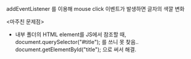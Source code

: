 addEventListener 를 이용해 mouse click 이벤트가 발생하면 글자의 색깔 변화

<마주친 문제점>
* 내부 폴더의 HTML element를 JS에서 참조할 때, document.querySelector("#title"); 를 쓰니 못 찾음..   document.getElementById("title"); 으로 써서 해결.   

